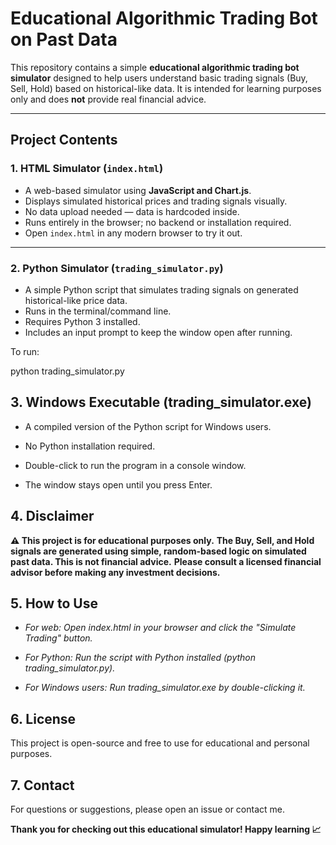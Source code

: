 # Educational Algorithmic Trading Bot on Past Data

This repository contains a simple **educational algorithmic trading bot simulator** designed to help users understand basic trading signals (Buy, Sell, Hold) based on historical-like data. It is intended for learning purposes only and does **not** provide real financial advice.

---

## Project Contents

### 1. HTML Simulator (`index.html`)

- A web-based simulator using **JavaScript and Chart.js**.
- Displays simulated historical prices and trading signals visually.
- No data upload needed — data is hardcoded inside.
- Runs entirely in the browser; no backend or installation required.
- Open `index.html` in any modern browser to try it out.

---

### 2. Python Simulator (`trading_simulator.py`)

- A simple Python script that simulates trading signals on generated historical-like price data.
- Runs in the terminal/command line.
- Requires Python 3 installed.
- Includes an input prompt to keep the window open after running.
  
To run:

python trading_simulator.py


## 3. Windows Executable (trading_simulator.exe)
- A compiled version of the Python script for Windows users.

- No Python installation required.

- Double-click to run the program in a console window.

- The window stays open until you press Enter.


## 4. Disclaimer
**⚠️ This project is for educational purposes only.**
**The Buy, Sell, and Hold signals are generated using simple, random-based logic on simulated past data. This is not financial advice.**
**Please consult a licensed financial advisor before making any investment decisions.**


## 5. How to Use
- *For web: Open index.html in your browser and click the "Simulate Trading" button.*

- *For Python: Run the script with Python installed (python trading_simulator.py).*

- *For Windows users: Run trading_simulator.exe by double-clicking it.*

## 6. License
This project is open-source and free to use for educational and personal purposes.

## 7. Contact
For questions or suggestions, please open an issue or contact me.


**Thank you for checking out this educational simulator! Happy learning 📈**
